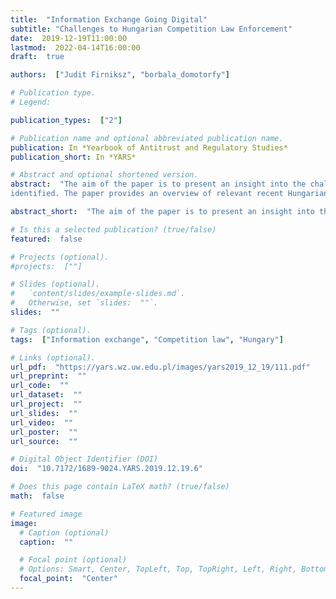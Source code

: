 ```yaml
---
title:  "Information Exchange Going Digital"
subtitle: "Challenges to Hungarian Competition Law Enforcement"
date:  2019-12-19T11:00:00
lastmod:  2022-04-14T16:00:00
draft:  true

authors:  ["Judit Firniksz", "borbala_domotorfy"]

# Publication type.
# Legend:

publication_types:  ["2"]

# Publication name and optional abbreviated publication name.
publication: In *Yearbook of Antitrust and Regulatory Studies*
publication_short: In *YARS*

# Abstract and optional shortened version.
abstract:  "The aim of the paper is to present an insight into the challenges raised by digitalized and data-driven markets to competition policy and enforcement in the Big Data era. Focusing on the assessment of information exchange in the digitalized environment,traditional risk factors are analyized and it is argued that new risk factors can be
identified. The paper provides an overview of relevant recent Hungarian case-law to examine the role of information exchange, taking place in a data environment that offers an increased amount of up-to-date and relevant market information for analysis. Further, the paper summarizes the enforcement responses to the demand side challenges raised by online platforms, user interfaces applying new approaches and practices that can directly influence consumer behavior. The consequence is drawn that the extended economic and IT-related argumentation may affect the nature of proceedings and some new phenomena, as the role of secondary intermediaries, integration of online and offline market segments open new fields for assessment..."

abstract_short:  "The aim of the paper is to present an insight into the challenges raised by digitalized and data-driven markets to competition policy and enforcement in the Big Data era."

# Is this a selected publication? (true/false)
featured:  false

# Projects (optional).
#projects:  [""]

# Slides (optional).
#   `content/slides/example-slides.md`.
#   Otherwise, set `slides:  ""`.
slides:  ""

# Tags (optional).
tags:  ["Information exchange", "Competition law", "Hungary"]

# Links (optional).
url_pdf:  "https://yars.wz.uw.edu.pl/images/yars2019_12_19/111.pdf"
url_preprint:  ""
url_code:  ""
url_dataset:  ""
url_project:  ""
url_slides:  ""
url_video:  ""
url_poster:  ""
url_source:  ""

# Digital Object Identifier (DOI)
doi:  "10.7172/1689-9024.YARS.2019.12.19.6"

# Does this page contain LaTeX math? (true/false)
math:  false

# Featured image
image: 
  # Caption (optional)
  caption:  ""

  # Focal point (optional)
  # Options: Smart, Center, TopLeft, Top, TopRight, Left, Right, BottomLeft, Bottom, BottomRight
  focal_point:  "Center"
---
```

